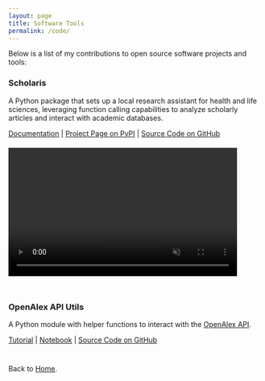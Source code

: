 ```yaml
---
layout: page
title: Software Tools
permalink: /code/
---
```

 
Below is a list of my contributions to open source software projects and tools:

<section>
    <h3>Scholaris</h3>
    <p>A Python package that sets up a local research assistant for health and life sciences, leveraging function calling capabilities to analyze scholarly articles and interact with academic databases.</p>
    <p>
        <a href="https://nicomarr.github.io/scholaris/" target="_blank" rel="noopener noreferrer">Documentation</a> |
        <a href="https://pypi.org/project/scholaris/" target="_blank" rel="noopener noreferrer">Project Page on PyPI</a> |
        <a href="https://github.com/nicomarr/scholaris/" target="_blank" rel="noopener noreferrer">Source Code on GitHub</a>
    </p>
    <div style="position: relative; padding-bottom: 56.25%; height: 0; overflow: hidden; margin: 20px 0;">
        <video autoplay="autoplay" loop="loop" controls muted playsinline preload="auto" class="demo" defaultPlaybackRate="1.2" style="position: absolute; top: 0; left: 0; width: 90%; height: 90%; object-fit: contain;">
            <source src="/assets/media/scholaris-demo.mp4" type="video/mp4">
        </video>
	</div>
    
</section>

<section>
    <h3>OpenAlex API Utils</h3>
    <p>A Python module with helper functions to interact with the <a href="https://docs.openalex.org/how-to-use-the-api/api-overview" target="_blank" rel="noopener noreferrer">OpenAlex API</a>.</p>
    <p>
        <a href="https://nicomarr.github.io/tutorials/2024/08/14/streamlining-full-text-article-retrieval-for-research.html" target="_blank" rel="noopener noreferrer">Tutorial</a> |
        <a href="https://github.com/nicomarr/public-tutorials/blob/main/tutorial01_streamlining_full_text_article_retrieval_for_research.ipynb" target="_blank" rel="noopener noreferrer">Notebook</a> |
        <a href="https://github.com/nicomarr/public-tutorials/blob/main/openalex_api_utils.py" target="_blank" rel="noopener noreferrer">Source Code on GitHub</a>
    </p>
</section>

<p style="margin-top: 40px;">Back to <a href="{{ '/' | relative_url }}">Home</a>.</p>